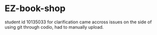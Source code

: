 # EZ-book-shop
student id 10135033
 for clarification came accross issues on the side of using git through codio, had to manually upload.

